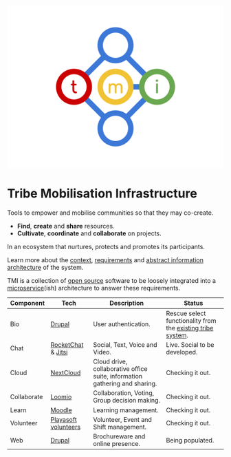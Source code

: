 ![TMI Logo](./docs/svg/tmi.svg)

# Tribe Mobilisation Infrastructure

Tools to empower and mobilise communities so that they may co-create. 

* **Find**, **create** and **share** resources.
* **Cultivate**, **coordinate** and **collaborate** on projects.

In an ecosystem that nurtures, protects and promotes its participants.

Learn more about the [context](./docs/context.md), [requirements](./docs/requirements.md) and [abstract information architecture](./docs/architecture.md) of the system.

TMI is a collection of [open source]() software to be loosely integrated into a [microservice](https://microservices.io)(ish) architecture to answer these requirements.

| Component | Tech | Description | Status |
| -- | -- | -- | -- |
| Bio | [Drupal](https://drupal.org) | User authentication. | Rescue select functionality from the [existing tribe system](https://github.com/afrikaburn/tribe).
| Chat | [RocketChat](https://rocket.chat) & [Jitsi](https://jitsy.org) | Social, Text, Voice and Video. | Live. Social to be developed. |
| Cloud | [NextCloud](https://nextcloud.) | Cloud drive, collaborative office suite, information gathering and sharing. | Checking it out. |
| Collaborate | [Loomio](https://loomio.org) | Collaboration, Voting, Group decision making. | Checking it out. |
| Learn | [Moodle](https://moodle.org) | Learning management. | Checking it out. |
| Volunteer| [Playasoft volunteers](https://github.com/playasoft/volunteers) | Volunteer, Event and Shift management. | Checking it out. |
| Web | [Drupal](drupal.org) | Brochureware and online presence. | Being populated. |
